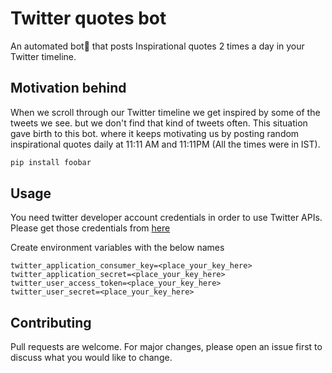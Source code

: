 # Twitter quotes bot

An automated bot🤖 that posts Inspirational quotes 2 times a day in your Twitter timeline.

## Motivation behind

When we scroll through our Twitter timeline we get inspired by some of the tweets we see. but we don't find that kind of tweets often. This situation gave birth to this bot. where it keeps motivating us by posting random inspirational quotes daily at 11:11 AM and 11:11PM (All the times were in IST).

```bash
pip install foobar
```

## Usage

You need twitter developer account credentials in order to use Twitter APIs. Please get those credentials from [here](https://developer.twitter.com/en/docs/developer-portal/overview)

Create environment variables with the below names

```
twitter_application_consumer_key=<place_your_key_here>
twitter_application_secret=<place_your_key_here>
twitter_user_access_token=<place_your_key_here>
twitter_user_secret=<place_your_key_here>
```

## Contributing

Pull requests are welcome. For major changes, please open an issue first to discuss what you would like to change.

